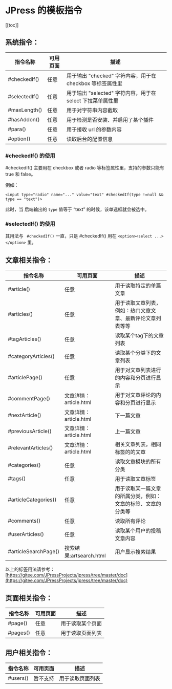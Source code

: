 # JPress 的模板指令

[[toc]]

## 系统指令：

| 指令名称 | 可用页面 |描述 |  
| --- | --- | --- | 
| #checkedIf() | 任意 | 用于输出 "checked" 字符内容，用于在 checkbox 等标签属性里 |  
| #selectedIf() | 任意 | 用于输出 "selected" 字符内容，用于在 select 下拉菜单属性里 | 
| #maxLength() | 任意 | 用于对字符串内容截取 | 
| #hasAddon() | 任意 | 用于检测是否安装、并启用了某个插件 | 
| #para() | 任意 | 用于接收 url 的参数内容 | 
| #option() | 任意 | 读取后台的配置信息 | 

### #checkedIf() 的使用

#checkedIf()  主要用在 checkbox 或者 radio 等标签属性里，支持的参数只能有 true 和 false。

例如：

```
<input type="radio" name="..." value="text" #checkedIf(type !=null && type == "text")>
```

此时，当 后端输出的 `type` 值等于 “text” 的时候，该单选框就会被选中。

### #selectedIf() 的使用
其用法与 ` #checkedIf()`  一直，只是  #checkedIf() 用在 `<option><select ...></option>` 里。


## 文章相关指令：


| 指令名称 | 可用页面 |描述 |  
| --- | --- | --- | 
| #article() | 任意 | 用于读取特定的单篇文章 |  
| #articles() | 任意 | 用于读取文章列表，例如：热门文章文章、最新评论文章列表等等 | 
| #tagArticles() | 任意 | 读取某个tag下的文章列表 | 
| #categoryArticles() | 任意 | 读取某个分类下的文章列表 | 
| #articlePage() | 任意 | 用于对文章列表进行的内容和分页进行显示 | 
| #commentPage() | 文章详情：article.html | 用于对文章评论的内容和分页进行显示 | 
| #nextArticle() | 文章详情：article.html | 下一篇文章 | 
| #previousArticle() | 文章详情：article.html | 上一篇文章 | 
| #relevantArticles() | 文章详情：article.html | 相关文章列表，相同标签的的文章 |
| #categories() | 任意 | 读取文章模块的所有分类 | 
| #tags() | 任意 | 用于读取文章标签 |  
| #articleCategories() | 任意 | 用于读取某一篇文章的所属分类，例如：文章的标签、文章的分类等 |  
|#comments()|任意|读取所有评论|
|#userArticles()|任意|读取某个用户的投稿文章内容|
|#articleSearchPage()|搜索结果:artsearch.html|用户显示搜索结果|

以上的标签用法请参考：[https://gitee.com/JPressProjects/jpress/tree/master/doc](https://gitee.com/JPressProjects/jpress/tree/master/doc)


## 页面相关指令：

| 指令名称 | 可用页面 |描述 |  
| --- | --- | --- | 
| #page() | 任意 | 用于读取某个页面 |  
| #pages() | 任意 | 用于读取页面列表 | 


## 用户相关指令：

| 指令名称 | 可用页面 |描述 |  
| --- | --- | --- |  
| #users() | 暂不支持 | 用于读取页面列表 | 




